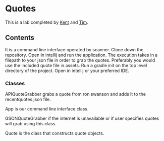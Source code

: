 # Quotes

This is a lab completed by [Kent](https://github.com/KKetter) and [Tim](https://github.com/GoldBeardSea).

## Contents

It is a command line interface operated by scanner. Clone down the repository. Open in intellij and run the application.
The execution takes in a filepath to your json file in order to grab the quotes. Preferably you would use the included
quote file in assets. Run a gradle init on the top level directory of the project. Open in intellij or your preferred IDE.

### Classes

APIQuoteGrabber grabs a quote from ron swanson and adds it to the recentquotes.json file.

App is our command line interface class.

GSONQuoteGrabber if the internet is unavailable or if user specifies quotes will grab using this class.

Quote is the class that constructs quote objects.

